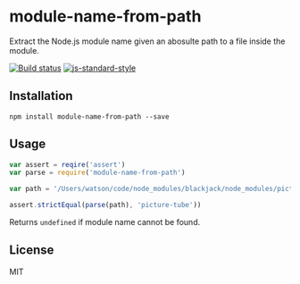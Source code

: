 # module-name-from-path

Extract the Node.js module name given an abosulte path to a file inside
the module.

[![Build status](https://travis-ci.org/watson/module-name-from-path.svg?branch=master)](https://travis-ci.org/watson/module-name-from-path)
[![js-standard-style](https://img.shields.io/badge/code%20style-standard-brightgreen.svg?style=flat)](https://github.com/feross/standard)

## Installation

```
npm install module-name-from-path --save
```

## Usage

```js
var assert = reqire('assert')
var parse = require('module-name-from-path')

var path = '/Users/watson/code/node_modules/blackjack/node_modules/picture-tube/bin/tube.js'

assert.strictEqual(parse(path), 'picture-tube'))
```

Returns `undefined` if module name cannot be found.

## License

MIT
